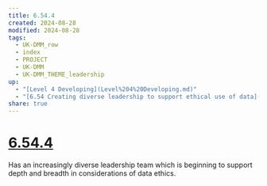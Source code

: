 ```yaml
---
title: 6.54.4
created: 2024-08-28
modified: 2024-08-28
tags:
  - UK-DMM_row
  - index
  - PROJECT
  - UK-DMM
  - UK-DMM_THEME_leadership
up:
  - "[Level 4 Developing](Level%204%20Developing.md)"
  - "[6.54 Creating diverse leadership to support ethical use of data](6.54%20Creating%20diverse%20leadership%20to%20support%20ethical%20use%20of%20data.md)"
share: true
---
```

# [6.54.4](6.54.4.md)

Has an increasingly diverse leadership team which is beginning to support depth and breadth in considerations of data ethics.
